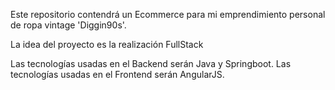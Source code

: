 Este repositorio contendrá un Ecommerce para mi emprendimiento personal de ropa vintage 'Diggin90s'. 

La idea del proyecto es la realización FullStack

Las tecnologías usadas en el Backend serán Java y Springboot.
Las tecnologías usadas en el Frontend serán AngularJS.
